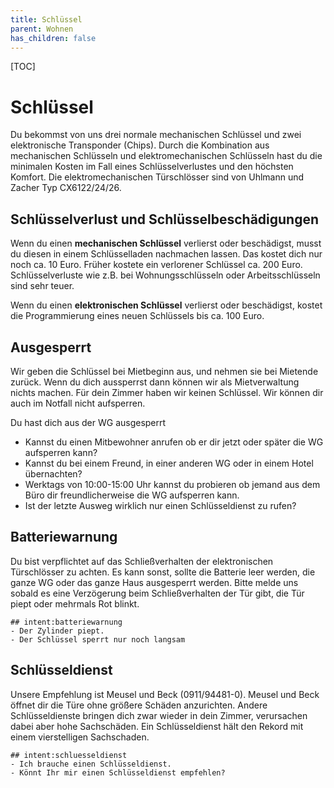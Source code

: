 ```yaml
---
title: Schlüssel
parent: Wohnen
has_children: false
---
```


[TOC]

# Schlüssel

Du bekommst von uns drei normale mechanischen Schlüssel und zwei elektronische Transponder (Chips). Durch die Kombination aus mechanischen Schlüsseln und elektromechanischen Schlüsseln hast du die minimalen Kosten im Fall eines Schlüsselverlustes und den höchsten Komfort.
Die elektromechanischen Türschlösser sind von Uhlmann und Zacher Typ CX6122/24/26.

## Schlüsselverlust und Schlüsselbeschädigungen

Wenn du einen **mechanischen Schlüssel** verlierst oder beschädigst, musst du diesen in einem Schlüsselladen nachmachen lassen. Das kostet dich nur noch ca. 10 Euro. Früher kostete ein verlorener Schlüssel ca. 200 Euro.
Schlüsselverluste wie z.B. bei Wohnungsschlüsseln oder Arbeitsschlüsseln sind sehr teuer.

Wenn du einen **elektronischen Schlüssel** verlierst oder beschädigst, kostet die Programmierung eines neuen Schlüssels bis ca. 100 Euro.

## Ausgesperrt

Wir geben die Schlüssel bei Mietbeginn aus, und nehmen sie bei Mietende zurück. Wenn du dich aussperrst dann können wir als Mietverwaltung nichts machen. Für dein Zimmer haben wir keinen Schlüssel. Wir können dir auch im Notfall nicht aufsperren.

Du hast dich aus der WG ausgesperrt

- Kannst du einen Mitbewohner anrufen ob er dir jetzt oder später die WG aufsperren kann?
- Kannst du bei einem Freund, in einer anderen WG oder in einem Hotel übernachten?
- Werktags von 10:00-15:00 Uhr kannst du probieren ob jemand aus dem Büro dir freundlicherweise die WG aufsperren kann.
- Ist der letzte Ausweg wirklich nur einen Schlüsseldienst zu rufen?

## Batteriewarnung

Du bist verpflichtet auf das Schließverhalten der elektronischen Türschlösser zu achten. Es kann sonst, sollte die Batterie leer werden, die ganze WG oder das ganze Haus ausgesperrt werden. Bitte melde uns sobald es eine Verzögerung beim Schließverhalten der Tür gibt, die Tür piept oder mehrmals Rot blinkt.

```
## intent:batteriewarnung
- Der Zylinder piept.
- Der Schlüssel sperrt nur noch langsam
```

## Schlüsseldienst

Unsere Empfehlung ist Meusel und Beck (0911/94481-0). Meusel und Beck öffnet dir die Türe ohne größere Schäden anzurichten. Andere Schlüsseldienste bringen dich zwar wieder in dein Zimmer, verursachen dabei aber hohe Sachschäden. Ein Schlüsseldienst hält den Rekord mit einem vierstelligen Sachschaden.
```
## intent:schluesseldienst
- Ich brauche einen Schlüsseldienst.
- Könnt Ihr mir einen Schlüsseldienst empfehlen?
```